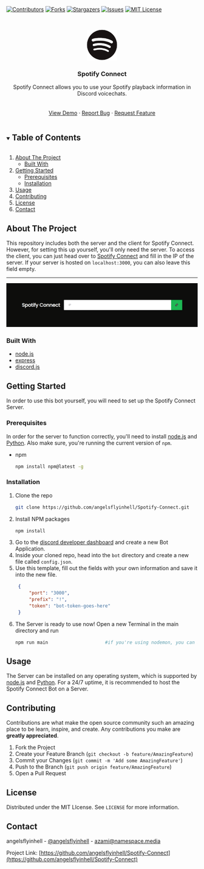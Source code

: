 <!--
*** Thanks for checking out the Best-README-Template. If you have a suggestion
*** that would make this better, please fork the repo and create a pull request
*** or simply open an issue with the tag "enhancement".
*** Thanks again! Now go create something AMAZING! :D
***
***
***
*** To avoid retyping too much info. Do a search and replace for the following:
*** angelsflyinhell, Spotify-Connect, angelsflyinhell, azami@namespace.media, Spotify Connect, Spotify Connect allows you to use your Spotify playback information in Discord voicechats.
-->



<!-- PROJECT SHIELDS -->
<!--
*** I'm using markdown "reference style" links for readability.
*** Reference links are enclosed in brackets [ ] instead of parentheses ( ).
*** See the bottom of this document for the declaration of the reference variables
*** for contributors-url, forks-url, etc. This is an optional, concise syntax you may use.
*** https://www.markdownguide.org/basic-syntax/#reference-style-links
-->
[![Contributors][contributors-shield]][contributors-url]
[![Forks][forks-shield]][forks-url]
[![Stargazers][stars-shield]][stars-url]
[![Issues][issues-shield]][issues-url]
[![MIT License][license-shield]][license-url]



<!-- PROJECT LOGO -->
<br />
<p align="center">
  <a href="https://github.com/angelsflyinhell/Spotify-Connect">
    <img src="images/logo.png" alt="Logo" width="80" height="80">
  </a>

  <h3 align="center">Spotify Connect</h3>

  <p align="center">
    Spotify Connect allows you to use your Spotify playback information in Discord voicechats.
    <br />
    <br />
    <br />
    <a href="http://connect.4c3711.xyz">View Demo</a>
    ·
    <a href="https://github.com/angelsflyinhell/Spotify-Connect/issues">Report Bug</a>
    ·
    <a href="https://github.com/angelsflyinhell/Spotify-Connect/issues">Request Feature</a>
  </p>
</p>



<!-- TABLE OF CONTENTS -->
<details open="open">
  <summary><h2 style="display: inline-block">Table of Contents</h2></summary>
  <ol>
    <li>
      <a href="#about-the-project">About The Project</a>
      <ul>
        <li><a href="#built-with">Built With</a></li>
      </ul>
    </li>
    <li>
      <a href="#getting-started">Getting Started</a>
      <ul>
        <li><a href="#prerequisites">Prerequisites</a></li>
        <li><a href="#installation">Installation</a></li>
      </ul>
    </li>
    <li><a href="#usage">Usage</a></li>
    <li><a href="#contributing">Contributing</a></li>
    <li><a href="#license">License</a></li>
    <li><a href="#contact">Contact</a></li>
  </ol>
</details>



<!-- ABOUT THE PROJECT -->
## About The Project

This repository includes both the server and the client for Spotify Connect. However, for setting this up yourself, you'll only need the server. To access the client, you can just head over to [Spotify Connect](http://connect.4c3711.xyz) and fill in the IP of the server. If your server is hosted on `localhost:3000`, you can also leave this field empty.

***
[![Product Name Screen Shot][product-screenshot]](http://connect.4c3711.xyz)
### Built With

* [node.js](https://nodejs.org/en/)
* [express](https://www.npmjs.com/package/express)
* [discord.js](https://www.npmjs.com/package/discord.js)



<!-- GETTING STARTED -->
## Getting Started

In order to use this bot yourself, you will need to set up the Spotify Connect Server.

### Prerequisites

In order for the server to function correctly, you'll need to install [node.js](https://nodejs.org/en/) and [Python](https://www.python.org/downloads/). Also make sure, you're running the current version of `npm`.
* npm
  ```sh
  npm install npm@latest -g
  ```

### Installation

1. Clone the repo
   ```sh
   git clone https://github.com/angelsflyinhell/Spotify-Connect.git
   ```
2. Install NPM packages
   ```sh
   npm install
   ```
3. Go to the [discord developer dashboard](https://discord.com/developers/applications) and create a new Bot Application.
4. Inside your cloned repo, head into the `bot` directory and create a new file called `config.json`.
5. Use this template, fill out the fields with your own information and save it into the new file.
   ```json
    {
        "port": "3000",
        "prefix": "!",
        "token": "bot-token-goes-here"
    }
   ```
6. The Server is ready to use now! Open a new Terminal in the main directory and run
   ```sh
   npm run main                     #if you're using nodemon, you can also run 'npm run dev'
   ```


<!-- USAGE EXAMPLES -->
## Usage

The Server can be installed on any operating system, which is supported by [node.js](https://nodejs.org/en/) and [Python](https://www.python.org/downloads/). For a 24/7 uptime, it is recommended to host the Spotify Connect Bot on a Server.



<!-- CONTRIBUTING -->
## Contributing

Contributions are what make the open source community such an amazing place to be learn, inspire, and create. Any contributions you make are **greatly appreciated**.

1. Fork the Project
2. Create your Feature Branch (`git checkout -b feature/AmazingFeature`)
3. Commit your Changes (`git commit -m 'Add some AmazingFeature'`)
4. Push to the Branch (`git push origin feature/AmazingFeature`)
5. Open a Pull Request



<!-- LICENSE -->
## License

Distributed under the MIT LIcense. See `LICENSE` for more information.



<!-- CONTACT -->
## Contact

angelsflyinhell - [@angelsflyinhell](https://twitter.com/angelsflyinhell) - azami@namespace.media

Project Link: [https://github.com/angelsflyinhell/Spotify-Connect](https://github.com/angelsflyinhell/Spotify-Connect)

<!-- MARKDOWN LINKS & IMAGES -->
<!-- https://www.markdownguide.org/basic-syntax/#reference-style-links -->
[contributors-shield]: https://img.shields.io/github/contributors/angelsflyinhell/Spotify-Connect.svg?style=for-the-badge
[contributors-url]: https://github.com/angelsflyinhell/Spotify-Connect/graphs/contributors
[forks-shield]: https://img.shields.io/github/forks/angelsflyinhell/Spotify-Connect.svg?style=for-the-badge
[forks-url]: https://github.com/angelsflyinhell/Spotify-Connect/network/members
[stars-shield]: https://img.shields.io/github/stars/angelsflyinhell/Spotify-Connect.svg?style=for-the-badge
[stars-url]: https://github.com/angelsflyinhell/Spotify-Connect/stargazers
[issues-shield]: https://img.shields.io/github/issues/angelsflyinhell/Spotify-Connect.svg?style=for-the-badge
[issues-url]: https://github.com/angelsflyinhell/Spotify-Connect/issues
[license-shield]: https://img.shields.io/github/license/angelsflyinhell/Spotify-Connect.svg?style=for-the-badge
[license-url]: https://github.com/angelsflyinhell/Spotify-Connect/blob/master/LICENSE.txt
[product-screenshot]: /images/banner.png
